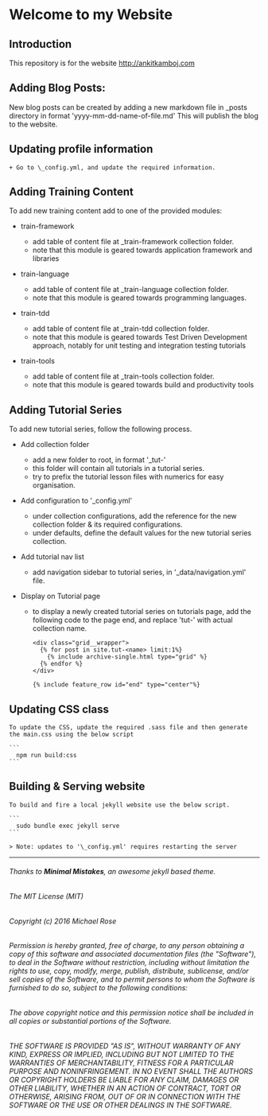 # Welcome to my Website

## Introduction

This repository is for the website <http://ankitkamboj.com>

## Adding Blog Posts:

New blog posts can be created by adding a new markdown file in \_posts directory in format 'yyyy-mm-dd-name-of-file.md'
This will publish the blog to the website.

## Updating profile information

    + Go to \_config.yml, and update the required information.

## Adding Training Content

To add new training content add to one of the provided modules:
  + train-framework
    - add table of content file at \_train-framework collection folder.
    - note that this module is geared towards application framework and libraries

  + train-language
    - add table of content file at \_train-language collection folder.
    - note that this module is geared towards programming languages.

  + train-tdd
    - add table of content file at \_train-tdd collection folder.
    - note that this module is geared towards Test Driven Development approach, notably for unit testing and integration testing tutorials

  + train-tools
    - add table of content file at \_train-tools collection folder.
    - note that this module is geared towards build and productivity tools

## Adding Tutorial Series

To add new tutorial series, follow the following process.

  + Add collection folder
    - add a new folder to root, in format '\_tut-<name>'
    - this folder will contain all tutorials in a tutorial series.
    - try to prefix the tutorial lesson files with numerics for easy organisation.

  + Add configuration to '\_config.yml'
    - under collection configurations, add the reference for the new collection folder & its required configurations.
    - under defaults, define the default values for the new tutorial series collection.

  + Add tutorial nav list
    - add navigation sidebar to tutorial series, in '\_data/navigation.yml' file.

  + Display on Tutorial page
    - to display a newly created tutorial series on tutorials page, add the following code to the page end, and replace 'tut-<name>' with actual collection name.

      ```jekyll
      <div class="grid__wrapper">
        {% for post in site.tut-<name> limit:1%}
          {% include archive-single.html type="grid" %}
        {% endfor %}
      </div>

      {% include feature_row id="end" type="center"%}
      ```

## Updating CSS class
    To update the CSS, update the required .sass file and then generate the main.css using the below script

    ```
      npm run build:css
    ```

## Building & Serving website
    To build and fire a local jekyll website use the below script.

    ```
      sudo bundle exec jekyll serve
    ```

    > Note: updates to '\_config.yml' requires restarting the server

---
###### Thanks to **Minimal Mistakes**, an awesome jekyll based theme.

###### The MIT License (MIT)

###### Copyright (c) 2016 Michael Rose

###### Permission is hereby granted, free of charge, to any person obtaining a copy of this software and associated documentation files (the "Software"), to deal in the Software without restriction, including without limitation the rights to use, copy, modify, merge, publish, distribute, sublicense, and/or sell copies of the Software, and to permit persons to whom the Software is furnished to do so, subject to the following conditions:

###### The above copyright notice and this permission notice shall be included in all copies or substantial portions of the Software.

###### THE SOFTWARE IS PROVIDED "AS IS", WITHOUT WARRANTY OF ANY KIND, EXPRESS OR IMPLIED, INCLUDING BUT NOT LIMITED TO THE WARRANTIES OF MERCHANTABILITY, FITNESS FOR A PARTICULAR PURPOSE AND NONINFRINGEMENT. IN NO EVENT SHALL THE AUTHORS OR COPYRIGHT HOLDERS BE LIABLE FOR ANY CLAIM, DAMAGES OR OTHER LIABILITY, WHETHER IN AN ACTION OF CONTRACT, TORT OR OTHERWISE, ARISING FROM, OUT OF OR IN CONNECTION WITH THE SOFTWARE OR THE USE OR OTHER DEALINGS IN THE SOFTWARE.
